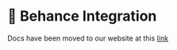 # 🏩 Behance Integration

Docs have been moved to our website at this [link](https://tomatophp.com/en/open-source/filament-cms)
